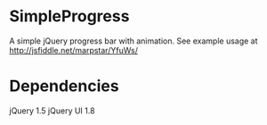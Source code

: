 SimpleProgress
==============

A simple jQuery progress bar with animation. See example usage at http://jsfiddle.net/marpstar/YfuWs/

Dependencies
============
jQuery 1.5
jQuery UI 1.8